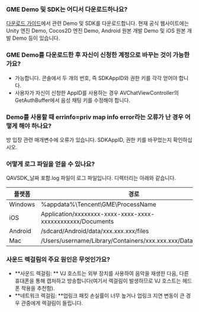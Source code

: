### GME Demo 및 SDK는 어디서 다운로드하나요?

[다운로드 가이드](https://cloud.tencent.com/document/product/607/18521)에서 관련 Demo 및 SDK를 다운로드합니다. 현재 공식 웹사이트에는 Unity 엔진 Demo, Cocos2D 엔진 Demo, Android 원본 개발 Demo 및 iOS 원본 개발 Demo 등이 있습니다.

### GME Demo를 다운로드한 후 자신이 신청한 계정으로 바꾸는 것이 가능한가요?
- 가능합니다. 콘솔에서 두 개의 번호, 즉 SDKAppID와 권한 키를 각각 얻어야 합니다.
- 사용자가 자신이 신청한 AppID를 사용하는 경우 AVChatViewController의 GetAuthBuffer에서 음성 채팅 키를 수정해야 합니다.

### Demo를 사용할 때 errinfo=priv map info error라는 오류가 난 경우 어떻게 해야 하나요?
방 입장 관련 매개변수에 오류가 있습니다. SDKAppID, 권한 키를 바꾸었는지 확인하십시오.



### 어떻게 로그 파일을 얻을 수 있나요?
QAVSDK_날짜 포함.log 파일이 로그 파일입니다. 디렉터리는 아래와 같습니다.

| 플랫폼    | 경로                                                         |
| ------- | ------------------------------------------------------------ |
| Windows | %appdata%\Tencent\GME\ProcessName                            |
| iOS     | Application/xxxxxxxx-xxxx-xxxx-xxxx-xxxxxxxxxxxx/Documents   |
| Android | /sdcard/Android/data/xxx.xxx.xxx/files                       |
| Mac     | /Users/username/Library/Containers/xxx.xxx.xxx/Data/Documents |

### 사운드 렉걸림의 주요 원인은 무엇인가요?
-  **사운드 렉걸림: ** VJ 호스트는 외부 장치를 사용하여 음악을 재생한 다음, 다른 휴대폰을 통해 캡처하고 방송합니다(여기서 렉걸림이 발생하므로 VJ 호스트는 헤드폰 착용을 추천함).
-  **네트워크 렉걸림: **업링크 패킷 손실률이 너무 높거나 업링크 지연 변동이 큰 경우 관중에게 렉걸림이 들립니다.
